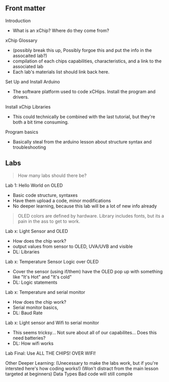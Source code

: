 ## Front matter
Introduction
* What is an xChip? Where do they come from? 

xChip Glossary 
* (possibly break this up, Possibly forgoe this and put the info in the assocaited lab?)
* compilation of each chips capabilities, characteristics, and a link to the associated lab 
* Each lab's materials list should link back here.

Set Up and Install Arduino
* The software platform used to code xCHips. Install the program and drivers.

Install xChip Libraries 
* This could technically be combined with the last tutorial, but they're both a bit time consuming.

Program basics 
* Basically steal from the arduino lesson about structure syntax and troubleshooting

## Labs
> How many labs should there be?

Lab 1: Hello World on OLED 
* Basic code structure, syntaxes
* Have them upload a code, minor modifications
* No deeper learning, because this lab will be a lot of new info already
> OLED colors are defined by hardware. Library includes fonts, but its a pain in the ass to get to work.

Lab x: Light Sensor and OLED 
* How does the chip work?
* output values from sensor to OLED, UVA/UVB  and visible
* DL: Libraries

Lab x: Temperature Sensor Logic over OLED
* Cover the sensor (using if/them) have the OLED pop up with something like "It's Hot" and "It's cold"
* DL: Logic statements

Lab x: Temperature and serial monitor
* How does the chip work?
* Serial monitor basics, 
* DL: Baud Rate

Lab x: Light sensor and Wifi to serial monitor
* This seems tricksy... Not sure about all of our capabilites... Does this need batteries?
* DL: How wifi works

Lab Final: Use ALL THE CHIPS! OVER WIFI! 


Other Deeper Learning:
(Unecessary to make the labs work, but if you're intersted here's how coding works!)
(Won't distract from the main lesson targeted at beginners)
Data Types
Bad code will still compile

